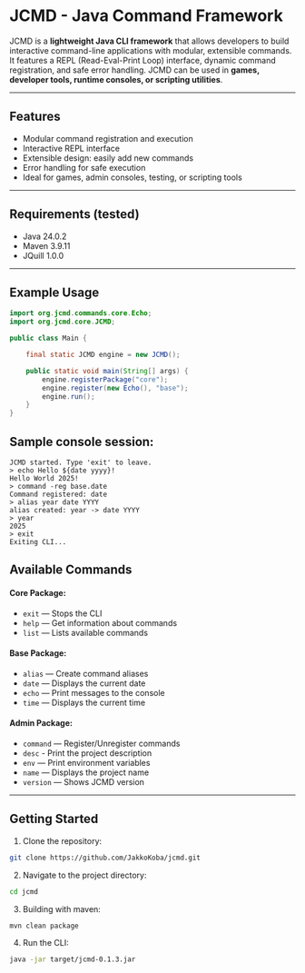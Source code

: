 # JCMD - Java Command Framework

JCMD is a **lightweight Java CLI framework** that allows developers to build interactive command-line applications with modular, extensible commands.  
It features a REPL (Read-Eval-Print Loop) interface, dynamic command registration, and safe error handling. JCMD can be used in **games, developer tools, runtime consoles, or scripting utilities**.

---

## Features
- Modular command registration and execution
- Interactive REPL interface
- Extensible design: easily add new commands
- Error handling for safe execution
- Ideal for games, admin consoles, testing, or scripting tools

---

## Requirements (tested)
- Java 24.0.2
- Maven 3.9.11
- JQuill 1.0.0

---

## Example Usage

```java
import org.jcmd.commands.core.Echo;
import org.jcmd.core.JCMD;

public class Main {

    final static JCMD engine = new JCMD();

    public static void main(String[] args) {
        engine.registerPackage("core");
        engine.register(new Echo(), "base");
        engine.run();
    }
}
```

## Sample console session:
```
JCMD started. Type 'exit' to leave.
> echo Hello ${date yyyy}!
Hello World 2025!
> command -reg base.date
Command registered: date
> alias year date YYYY
alias created: year -> date YYYY
> year
2025
> exit
Exiting CLI...
```

## Available Commands

#### Core Package:
- `exit` — Stops the CLI
- `help` — Get information about commands
- `list` — Lists available commands
#### Base Package:
- `alias` — Create command aliases
- `date` — Displays the current date
- `echo` — Print messages to the console
- `time` — Displays the current time
#### Admin Package:
- `command` — Register/Unregister commands
- `desc` - Print the project description
- `env` — Print environment variables
- `name` — Displays the project name
- `version` — Shows JCMD version

---

## Getting Started

1. Clone the repository:
```bash
git clone https://github.com/JakkoKoba/jcmd.git
```
2. Navigate to the project directory:
```bash
cd jcmd
```
3. Building with maven:
```bash
mvn clean package
```
4. Run the CLI:
```bash
java -jar target/jcmd-0.1.3.jar
```
